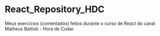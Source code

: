 # React_Repository_HDC

Meus exercícios (comentados) feitos durante o curso de React do canal Matheus Battisti - Hora de Codar.
